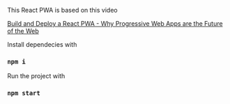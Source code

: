 This React PWA is based on this video

[Build and Deploy a React PWA - Why Progressive Web Apps are the Future of the Web](https://www.youtube.com/watch?v=IaJqMcOMuDM)

Install dependecies with
### `npm i`

Run the project with
### `npm start`
